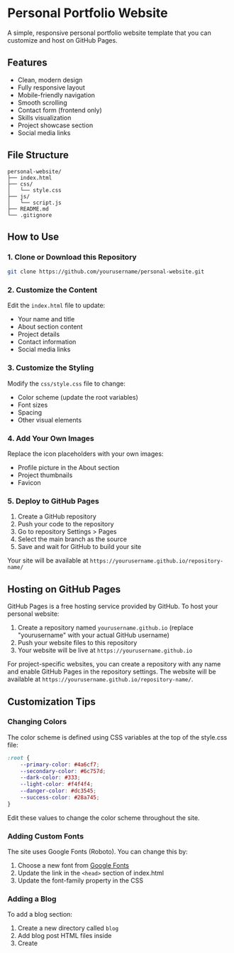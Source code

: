 # Personal Portfolio Website

A simple, responsive personal portfolio website template that you can customize and host on GitHub Pages.

## Features

- Clean, modern design
- Fully responsive layout
- Mobile-friendly navigation
- Smooth scrolling
- Contact form (frontend only)
- Skills visualization
- Project showcase section
- Social media links

## File Structure

```
personal-website/
├── index.html
├── css/
│   └── style.css
├── js/
│   └── script.js
├── README.md
└── .gitignore
```

## How to Use

### 1. Clone or Download this Repository

```bash
git clone https://github.com/yourusername/personal-website.git
```

### 2. Customize the Content

Edit the `index.html` file to update:
- Your name and title
- About section content
- Project details
- Contact information
- Social media links

### 3. Customize the Styling

Modify the `css/style.css` file to change:
- Color scheme (update the root variables)
- Font sizes
- Spacing
- Other visual elements

### 4. Add Your Own Images

Replace the icon placeholders with your own images:
- Profile picture in the About section
- Project thumbnails
- Favicon

### 5. Deploy to GitHub Pages

1. Create a GitHub repository
2. Push your code to the repository
3. Go to repository Settings > Pages
4. Select the main branch as the source
5. Save and wait for GitHub to build your site

Your site will be available at `https://yourusername.github.io/repository-name/`

## Hosting on GitHub Pages

GitHub Pages is a free hosting service provided by GitHub. To host your personal website:

1. Create a repository named `yourusername.github.io` (replace "yourusername" with your actual GitHub username)
2. Push your website files to this repository
3. Your website will be live at `https://yourusername.github.io`

For project-specific websites, you can create a repository with any name and enable GitHub Pages in the repository settings. The website will be available at `https://yourusername.github.io/repository-name/`.

## Customization Tips

### Changing Colors

The color scheme is defined using CSS variables at the top of the style.css file:

```css
:root {
    --primary-color: #4a6cf7;
    --secondary-color: #6c757d;
    --dark-color: #333;
    --light-color: #f4f4f4;
    --danger-color: #dc3545;
    --success-color: #28a745;
}
```

Edit these values to change the color scheme throughout the site.

### Adding Custom Fonts

The site uses Google Fonts (Roboto). You can change this by:

1. Choose a new font from [Google Fonts](https://fonts.google.com/)
2. Update the link in the `<head>` section of index.html
3. Update the font-family property in the CSS

### Adding a Blog

To add a blog section:

1. Create a new directory called `blog`
2. Add blog post HTML files inside
3. Create